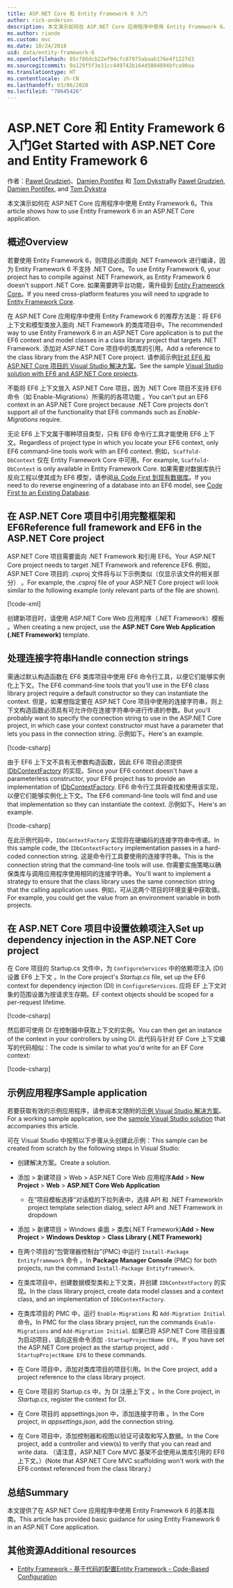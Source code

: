 ```yaml
---
title: ASP.NET Core 和 Entity Framework 6 入门
author: rick-anderson
description: 本文演示如何在 ASP.NET Core 应用程序中使用 Entity Framework 6。
ms.author: riande
ms.custom: mvc
ms.date: 10/24/2018
uid: data/entity-framework-6
ms.openlocfilehash: 85cf86dcb22ef94cfc87975abaab176e4f1227d3
ms.sourcegitcommit: 9a129f5f3e31cc449742b164d5004894bfca90aa
ms.translationtype: HT
ms.contentlocale: zh-CN
ms.lasthandoff: 03/06/2020
ms.locfileid: "78645426"
---
```

# <a name="get-started-with-aspnet-core-and-entity-framework-6"></a><span data-ttu-id="79d2e-103">ASP.NET Core 和 Entity Framework 6 入门</span><span class="sxs-lookup"><span data-stu-id="79d2e-103">Get Started with ASP.NET Core and Entity Framework 6</span></span>

<span data-ttu-id="79d2e-104">作者：[Paweł Grudzień](https://github.com/pgrudzien12)、[Damien Pontifex](https://github.com/DamienPontifex) 和 [Tom Dykstra](https://github.com/tdykstra)</span><span class="sxs-lookup"><span data-stu-id="79d2e-104">By [Paweł Grudzień](https://github.com/pgrudzien12), [Damien Pontifex](https://github.com/DamienPontifex), and [Tom Dykstra](https://github.com/tdykstra)</span></span>

<span data-ttu-id="79d2e-105">本文演示如何在 ASP.NET Core 应用程序中使用 Entity Framework 6。</span><span class="sxs-lookup"><span data-stu-id="79d2e-105">This article shows how to use Entity Framework 6 in an ASP.NET Core application.</span></span>

## <a name="overview"></a><span data-ttu-id="79d2e-106">概述</span><span class="sxs-lookup"><span data-stu-id="79d2e-106">Overview</span></span>

<span data-ttu-id="79d2e-107">若要使用 Entity Framework 6，则项目必须面向 .NET Framework 进行编译，因为 Entity Framework 6 不支持 .NET Core。</span><span class="sxs-lookup"><span data-stu-id="79d2e-107">To use Entity Framework 6, your project has to compile against .NET Framework, as Entity Framework 6 doesn't support .NET Core.</span></span> <span data-ttu-id="79d2e-108">如果需要跨平台功能，需升级到 [Entity Framework Core](/ef/)。</span><span class="sxs-lookup"><span data-stu-id="79d2e-108">If you need cross-platform features you will need to upgrade to [Entity Framework Core](/ef/).</span></span>

<span data-ttu-id="79d2e-109">在 ASP.NET Core 应用程序中使用 Entity Framework 6 的推荐方法是：将 EF6 上下文和模型类放入面向 .NET Framework 的类库项目中。</span><span class="sxs-lookup"><span data-stu-id="79d2e-109">The recommended way to use Entity Framework 6 in an ASP.NET Core application is to put the EF6 context and model classes in a class library project that targets .NET Framework.</span></span> <span data-ttu-id="79d2e-110">添加对 ASP.NET Core 项目中的类库的引用。</span><span class="sxs-lookup"><span data-stu-id="79d2e-110">Add a reference to the class library from the ASP.NET Core project.</span></span> <span data-ttu-id="79d2e-111">请参阅示例[针对 EF6 和 ASP.NET Core 项目的 Visual Studio 解决方案](https://github.com/dotnet/AspNetCore.Docs/tree/master/aspnetcore/data/entity-framework-6/sample/)。</span><span class="sxs-lookup"><span data-stu-id="79d2e-111">See the sample [Visual Studio solution with EF6 and ASP.NET Core projects](https://github.com/dotnet/AspNetCore.Docs/tree/master/aspnetcore/data/entity-framework-6/sample/).</span></span>

<span data-ttu-id="79d2e-112">不能将 EF6 上下文放入 ASP.NET Core 项目，因为 .NET Core 项目不支持 EF6 命令（如 Enable-Migrations）所需的的各项功能  。</span><span class="sxs-lookup"><span data-stu-id="79d2e-112">You can't put an EF6 context in an ASP.NET Core project because .NET Core projects don't support all of the functionality that EF6 commands such as *Enable-Migrations* require.</span></span>

<span data-ttu-id="79d2e-113">无论 EF6 上下文属于哪种项目类型，只有 EF6 命令行工具才能使用 EF6 上下文。</span><span class="sxs-lookup"><span data-stu-id="79d2e-113">Regardless of project type in which you locate your EF6 context, only EF6 command-line tools work with an EF6 context.</span></span> <span data-ttu-id="79d2e-114">例如，`Scaffold-DbContext` 仅在 Entity Framework Core 中可用。</span><span class="sxs-lookup"><span data-stu-id="79d2e-114">For example, `Scaffold-DbContext` is only available in Entity Framework Core.</span></span> <span data-ttu-id="79d2e-115">如果需要对数据库执行反向工程以使其成为 EF6 模型，请参阅[从 Code First 到现有数据库](https://msdn.microsoft.com/jj200620)。</span><span class="sxs-lookup"><span data-stu-id="79d2e-115">If you need to do reverse engineering of a database into an EF6 model, see [Code First to an Existing Database](https://msdn.microsoft.com/jj200620).</span></span>

## <a name="reference-full-framework-and-ef6-in-the-aspnet-core-project"></a><span data-ttu-id="79d2e-116">在 ASP.NET Core 项目中引用完整框架和 EF6</span><span class="sxs-lookup"><span data-stu-id="79d2e-116">Reference full framework and EF6 in the ASP.NET Core project</span></span>

<span data-ttu-id="79d2e-117">ASP.NET Core 项目需要面向 .NET Framework 和引用 EF6。</span><span class="sxs-lookup"><span data-stu-id="79d2e-117">Your ASP.NET Core project needs to target .NET Framework and reference EF6.</span></span> <span data-ttu-id="79d2e-118">例如，ASP.NET Core 项目的 .csproj 文件将与以下示例类似（仅显示该文件的相关部分）  。</span><span class="sxs-lookup"><span data-stu-id="79d2e-118">For example, the *.csproj* file of your ASP.NET Core project will look similar to the following example (only relevant parts of the file are shown).</span></span>

[!code-xml[](entity-framework-6/sample/MVCCore/MVCCore.csproj?range=3-9&highlight=2)]

<span data-ttu-id="79d2e-119">创建新项目时，请使用 ASP.NET Core Web 应用程序（.NET Framework）模板  。</span><span class="sxs-lookup"><span data-stu-id="79d2e-119">When creating a new project, use the **ASP.NET Core Web Application (.NET Framework)** template.</span></span>

## <a name="handle-connection-strings"></a><span data-ttu-id="79d2e-120">处理连接字符串</span><span class="sxs-lookup"><span data-stu-id="79d2e-120">Handle connection strings</span></span>

<span data-ttu-id="79d2e-121">需通过默认构造函数在 EF6 类库项目中使用 EF6 命令行工具，以便它们能够实例化上下文。</span><span class="sxs-lookup"><span data-stu-id="79d2e-121">The EF6 command-line tools that you'll use in the EF6 class library project require a default constructor so they can instantiate the context.</span></span> <span data-ttu-id="79d2e-122">但是，如果想指定要在 ASP.NET Core 项目中使用的连接字符串，则上下文构造函数必须具有可允许你在连接字符串中进行传递的参数。</span><span class="sxs-lookup"><span data-stu-id="79d2e-122">But you'll probably want to specify the connection string to use in the ASP.NET Core project, in which case your context constructor must have a parameter that lets you pass in the connection string.</span></span> <span data-ttu-id="79d2e-123">示例如下。</span><span class="sxs-lookup"><span data-stu-id="79d2e-123">Here's an example.</span></span>

[!code-csharp[](entity-framework-6/sample/EF6/SchoolContext.cs?name=snippet_Constructor)]

<span data-ttu-id="79d2e-124">由于 EF6 上下文不具有无参数构造函数，因此 EF6 项目必须提供 [IDbContextFactory](https://msdn.microsoft.com/library/hh506876) 的实现。</span><span class="sxs-lookup"><span data-stu-id="79d2e-124">Since your EF6 context doesn't have a parameterless constructor, your EF6 project has to provide an implementation of [IDbContextFactory](https://msdn.microsoft.com/library/hh506876).</span></span> <span data-ttu-id="79d2e-125">EF6 命令行工具将查找和使用该实现，以便它们能够实例化上下文。</span><span class="sxs-lookup"><span data-stu-id="79d2e-125">The EF6 command-line tools will find and use that implementation so they can instantiate the context.</span></span> <span data-ttu-id="79d2e-126">示例如下。</span><span class="sxs-lookup"><span data-stu-id="79d2e-126">Here's an example.</span></span>

[!code-csharp[](entity-framework-6/sample/EF6/SchoolContextFactory.cs?name=snippet_IDbContextFactory)]

<span data-ttu-id="79d2e-127">在此示例代码中，`IDbContextFactory` 实现将在硬编码的连接字符串中传递。</span><span class="sxs-lookup"><span data-stu-id="79d2e-127">In this sample code, the `IDbContextFactory` implementation passes in a hard-coded connection string.</span></span> <span data-ttu-id="79d2e-128">这是命令行工具要使用的连接字符串。</span><span class="sxs-lookup"><span data-stu-id="79d2e-128">This is the connection string that the command-line tools will use.</span></span> <span data-ttu-id="79d2e-129">你需要实施策略以确保类库与调用应用程序使用相同的连接字符串。</span><span class="sxs-lookup"><span data-stu-id="79d2e-129">You'll want to implement a strategy to ensure that the class library uses the same connection string that the calling application uses.</span></span> <span data-ttu-id="79d2e-130">例如，可从这两个项目的环境变量中获取值。</span><span class="sxs-lookup"><span data-stu-id="79d2e-130">For example, you could get the value from an environment variable in both projects.</span></span>

## <a name="set-up-dependency-injection-in-the-aspnet-core-project"></a><span data-ttu-id="79d2e-131">在 ASP.NET Core 项目中设置依赖项注入</span><span class="sxs-lookup"><span data-stu-id="79d2e-131">Set up dependency injection in the ASP.NET Core project</span></span>

<span data-ttu-id="79d2e-132">在 Core 项目的 Startup.cs 文件中，为 `ConfigureServices` 中的依赖项注入 (DI) 设置 EF6 上下文  。</span><span class="sxs-lookup"><span data-stu-id="79d2e-132">In the Core project's *Startup.cs* file, set up the EF6 context for dependency injection (DI) in `ConfigureServices`.</span></span> <span data-ttu-id="79d2e-133">应将 EF 上下文对象的范围设置为按请求生存期。</span><span class="sxs-lookup"><span data-stu-id="79d2e-133">EF context objects should be scoped for a per-request lifetime.</span></span>

[!code-csharp[](entity-framework-6/sample/MVCCore/Startup.cs?name=snippet_ConfigureServices&highlight=5)]

<span data-ttu-id="79d2e-134">然后即可使用 DI 在控制器中获取上下文的实例。</span><span class="sxs-lookup"><span data-stu-id="79d2e-134">You can then get an instance of the context in your controllers by using DI.</span></span> <span data-ttu-id="79d2e-135">此代码与针对 EF Core 上下文编写的代码相似：</span><span class="sxs-lookup"><span data-stu-id="79d2e-135">The code is similar to what you'd write for an EF Core context:</span></span>

[!code-csharp[](entity-framework-6/sample/MVCCore/Controllers/StudentsController.cs?name=snippet_ContextInController)]

## <a name="sample-application"></a><span data-ttu-id="79d2e-136">示例应用程序</span><span class="sxs-lookup"><span data-stu-id="79d2e-136">Sample application</span></span>

<span data-ttu-id="79d2e-137">若要获取有效的示例应用程序，请参阅本文随附的[示例 Visual Studio 解决方案](https://github.com/dotnet/AspNetCore.Docs/tree/master/aspnetcore/data/entity-framework-6/sample/)。</span><span class="sxs-lookup"><span data-stu-id="79d2e-137">For a working sample application, see the [sample Visual Studio solution](https://github.com/dotnet/AspNetCore.Docs/tree/master/aspnetcore/data/entity-framework-6/sample/) that accompanies this article.</span></span>

<span data-ttu-id="79d2e-138">可在 Visual Studio 中按照以下步骤从头创建此示例：</span><span class="sxs-lookup"><span data-stu-id="79d2e-138">This sample can be created from scratch by the following steps in Visual Studio:</span></span>

* <span data-ttu-id="79d2e-139">创建解决方案。</span><span class="sxs-lookup"><span data-stu-id="79d2e-139">Create a solution.</span></span>

* <span data-ttu-id="79d2e-140"> 添加 >   新建项目 >   Web >   ASP.NET Core Web 应用程序</span><span class="sxs-lookup"><span data-stu-id="79d2e-140">**Add** > **New Project** > **Web** > **ASP.NET Core Web Application**</span></span>
  * <span data-ttu-id="79d2e-141">在“项目模板选择”对话框的下拉列表中，选择 API 和 .NET Framework</span><span class="sxs-lookup"><span data-stu-id="79d2e-141">In project template selection dialog, select API and .NET Framework in dropdown</span></span>

* <span data-ttu-id="79d2e-142"> 添加 >   新建项目 >   Windows 桌面 >   类库(.NET Framework)</span><span class="sxs-lookup"><span data-stu-id="79d2e-142">**Add** > **New Project** > **Windows Desktop** > **Class Library (.NET Framework)**</span></span>

* <span data-ttu-id="79d2e-143">在两个项目的“包管理器控制台”(PMC) 中运行 `Install-Package Entityframework` 命令  。</span><span class="sxs-lookup"><span data-stu-id="79d2e-143">In **Package Manager Console** (PMC) for both projects, run the command `Install-Package Entityframework`.</span></span>

* <span data-ttu-id="79d2e-144">在类库项目中，创建数据模型类和上下文类，并创建 `IDbContextFactory` 的实现。</span><span class="sxs-lookup"><span data-stu-id="79d2e-144">In the class library project, create data model classes and a context class, and an implementation of `IDbContextFactory`.</span></span>

* <span data-ttu-id="79d2e-145">在类库项目的 PMC 中，运行 `Enable-Migrations` 和 `Add-Migration Initial` 命令。</span><span class="sxs-lookup"><span data-stu-id="79d2e-145">In PMC for the class library project, run the commands `Enable-Migrations` and `Add-Migration Initial`.</span></span> <span data-ttu-id="79d2e-146">如果已将 ASP.NET Core 项目设置为启动项目，请向这些命令添加 `-StartupProjectName EF6`。</span><span class="sxs-lookup"><span data-stu-id="79d2e-146">If you have set the ASP.NET Core project as the startup project, add `-StartupProjectName EF6` to these commands.</span></span>

* <span data-ttu-id="79d2e-147">在 Core 项目中，添加对类库项目的项目引用。</span><span class="sxs-lookup"><span data-stu-id="79d2e-147">In the Core project, add a project reference to the class library project.</span></span>

* <span data-ttu-id="79d2e-148">在 Core 项目的 Startup.cs 中，为 DI 注册上下文  。</span><span class="sxs-lookup"><span data-stu-id="79d2e-148">In the Core project, in *Startup.cs*, register the context for DI.</span></span>

* <span data-ttu-id="79d2e-149">在 Core 项目的 appsettings.json 中，添加连接字符串  。</span><span class="sxs-lookup"><span data-stu-id="79d2e-149">In the Core project, in *appsettings.json*, add the connection string.</span></span>

* <span data-ttu-id="79d2e-150">在 Core 项目中，添加控制器和视图以验证可读取和写入数据。</span><span class="sxs-lookup"><span data-stu-id="79d2e-150">In the Core project, add a controller and view(s) to verify that you can read and write data.</span></span> <span data-ttu-id="79d2e-151">（请注意，ASP.NET Core MVC 基架不会使用从类库引用的 EF6 上下文。）</span><span class="sxs-lookup"><span data-stu-id="79d2e-151">(Note that ASP.NET Core MVC scaffolding won't work with the EF6 context referenced from the class library.)</span></span>

## <a name="summary"></a><span data-ttu-id="79d2e-152">总结</span><span class="sxs-lookup"><span data-stu-id="79d2e-152">Summary</span></span>

<span data-ttu-id="79d2e-153">本文提供了在 ASP.NET Core 应用程序中使用 Entity Framework 6 的基本指南。</span><span class="sxs-lookup"><span data-stu-id="79d2e-153">This article has provided basic guidance for using Entity Framework 6 in an ASP.NET Core application.</span></span>

## <a name="additional-resources"></a><span data-ttu-id="79d2e-154">其他资源</span><span class="sxs-lookup"><span data-stu-id="79d2e-154">Additional resources</span></span>

* [<span data-ttu-id="79d2e-155">Entity Framework - 基于代码的配置</span><span class="sxs-lookup"><span data-stu-id="79d2e-155">Entity Framework - Code-Based Configuration</span></span>](https://msdn.microsoft.com/data/jj680699.aspx)
